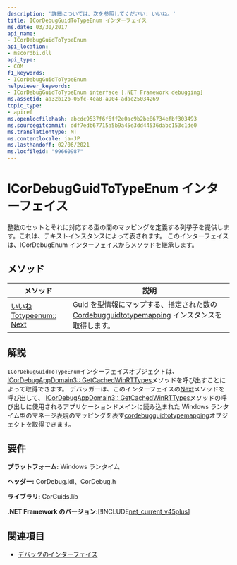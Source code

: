```yaml
---
description: '詳細については、次を参照してください: いいね。'
title: ICorDebugGuidToTypeEnum インターフェイス
ms.date: 03/30/2017
api_name:
- ICorDebugGuidToTypeEnum
api_location:
- mscordbi.dll
api_type:
- COM
f1_keywords:
- ICorDebugGuidToTypeEnum
helpviewer_keywords:
- ICorDebugGuidToTypeEnum interface [.NET Framework debugging]
ms.assetid: aa32b12b-05fc-4ea8-a904-adae25034269
topic_type:
- apiref
ms.openlocfilehash: abcdc9537f6f6ff2e0ac9b2be86734efbf303493
ms.sourcegitcommit: ddf7edb67715a5b9a45e3dd44536dabc153c1de0
ms.translationtype: MT
ms.contentlocale: ja-JP
ms.lasthandoff: 02/06/2021
ms.locfileid: "99660987"
---
```

# <a name="icordebugguidtotypeenum-interface"></a>ICorDebugGuidToTypeEnum インターフェイス

整数のセットとそれに対応する型の間のマッピングを定義する列挙子を提供します。これは、テキストインスタンスによって表されます。 このインターフェイスは、ICorDebugEnum インターフェイスからメソッドを継承します。  
  
## <a name="methods"></a>メソッド  
  
|メソッド|説明|  
|------------|-----------------|  
|[いいね Totypeenum:: Next](icordebugguidtotypeenum-next-method.md)|Guid を型情報にマップする、指定された数の [Cordebugguidtotypemapping](cordebugguidtotypemapping-structure.md) インスタンスを取得します。|  
  
## <a name="remarks"></a>解説  

 `ICorDebugGuidToTypeEnum`インターフェイスオブジェクトは、 [ICorDebugAppDomain3:: GetCachedWinRTTypes](icordebugappdomain3-getcachedwinrttypes-method.md)メソッドを呼び出すことによって取得できます。 デバッガーは、このインターフェイスの[Next](icordebugguidtotypeenum-next-method.md)メソッドを呼び出して、 [ICorDebugAppDomain3:: GetCachedWinRTTypes](icordebugappdomain3-getcachedwinrttypes-method.md)メソッドの呼び出しに使用されるアプリケーションドメインに読み込まれた Windows ランタイム型のマネージ表現のマッピングを表す[cordebugguidtotypemapping](cordebugguidtotypemapping-structure.md)オブジェクトを取得できます。  
  
## <a name="requirements"></a>要件  

 **プラットフォーム:** Windows ランタイム  
  
 **ヘッダー:** CorDebug.idl、CorDebug.h  
  
 **ライブラリ:** CorGuids.lib  
  
 **.NET Framework のバージョン:**[!INCLUDE[net_current_v45plus](../../../../includes/net-current-v45plus-md.md)]  
  
## <a name="see-also"></a>関連項目

- [デバッグのインターフェイス](debugging-interfaces.md)
